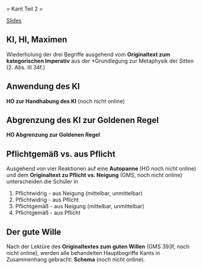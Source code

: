 = Kant Teil 2 =

[Slides](https://dorkeinath.github.io/slides_html/ethik-slides/Kant.html#/2)

## KI, HI, Maximen

Wiederholung der drei Begriffe ausgehend vom **Originaltext zum kategorischen Imperativ** aus der *Grundlegung zur Metaphysik der Sitten (2. Abs. III 34f.)

## Anwendung des KI

**HO zur Handhabung des KI** (noch nicht online)

## Abgrenzung des KI zur Goldenen Regel

**HO Abgrenzung zur Goldenen Regel**

## Pflichtgemäß vs. aus Pflicht

Ausgehend von vier Reaktionen auf eine **Autopanne** (HO noch nicht online) und dem **Originaltext zu Pflicht vs. Neigung** (GMS, noch nicht online) unterscheiden die Schüler in

1. Pflichtwidrig - aus Neigung (mittelbar, unmittelbar)
1. Pflichtwidrig - aus Pflicht
2. Pflichtgemäß - aus Neigung (mittelbar, unmittelbar)
3. Pflichtgemäß - aus Pflicht

## Der gute Wille

Nach der Lektüre des **Originaltextes zum guten Willen** (GMS 393f, noch nicht online), werden alle behandelten Hauptbegriffe Kants in Zusammenhang gebracht: **Schema** (noch nicht online).
